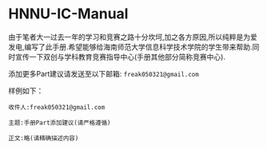 # HNNU-IC-Manual

由于笔者大一过去一年的学习和竞赛之路十分坎坷,加之各方原因,所以纯粹是为爱发电,编写了此手册.希望能够给海南师范大学信息科学技术学院的学生带来帮助.同时宣传一下双创与学科教育竞赛指导中心(手册其他部分简称竞赛中心).

添加更多Part建议请发送至以下邮箱: ```freak050321@gmail.com```

样例如下：
```
收件人:freak050321@gmail.com

主题:手册Part添加建议(请严格遵循)

正文:略(请精确描述内容)
```